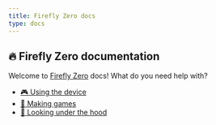 ```yaml
---
title: Firefly Zero docs
type: docs
---
```


## 🔥 Firefly Zero documentation

Welcome to [Firefly Zero](https://fireflyzero.com/) docs! What do you need help with?

* [🎮 Using the device](./user/)
* [🔧 Making games](./dev/)
* [🚧 Looking under the hood](./internal/)
